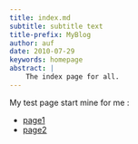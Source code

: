 ```yaml
---
title: index.md
subtitle: subtitle text
title-prefix: MyBlog
author: auf 
date: 2010-07-29
keywords: homepage
abstract: | 
    The index page for all. 
---
```


My test page start mine for me : 

- [page1](/Blog/postwk.html) 
- [page2](/PublicationList/postWithReference.html)
